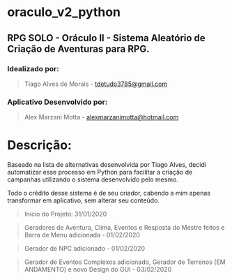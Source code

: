 # oraculo_v2_python
## RPG SOLO - Oráculo II - Sistema Aleatório de Criação de Aventuras para RPG.
### Idealizado por:
> Tiago Alves de Morais - tdetudo3785@gmail.com
### Aplicativo Desenvolvido por:
> Alex Marzani Motta - alexmarzanimotta@hotmail.com

# Descrição:

Baseado na lista de alternativas desenvolvida por Tiago Alves, decidi automatizar esse processo
em Python para facilitar a criação de campanhas utilizando o sistema desenvolvido pelo mesmo.

Todo o crédito desse sistema é de seu criador, cabendo a mim apenas transformar em aplicativo, sem alterar
seu conteúdo.

> Início do Projeto: 31/01/2020

> Geradores de Aventura, Clima, Eventos e Resposta do Mestre feitos e Barra de Menu adicionada - 01/02/2020

> Gerador de NPC adicionado - 01/02/2020

> Gerador de Eventos Complexos adicionado, Gerador de Terrenos (EM ANDAMENTO) e novo Design do GUI - 03/02/2020